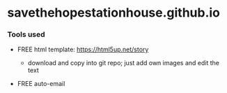 # savethehopestationhouse.github.io

### Tools used
- FREE html template: https://html5up.net/story
   - download and copy into git repo; just add own images and edit the text
   
- FREE auto-email 
